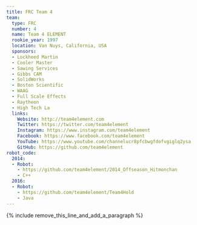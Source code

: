 ```yaml
---
title: FRC Team 4
team:
  type: FRC
  number: 4
  name: Team 4 ELEMENT
  rookie_year: 1997
  location: Van Nuys, California, USA
  sponsors:
  - Lockheed Martin
  - Cooler Master
  - Sawing Services
  - Gibbs CAM
  - SolidWorks
  - Boston Scientific
  - WAAG
  - Full Scale Effects
  - Raytheon
  - High Tech La
  links:
    Website: http://team4element.com
    Twitter: https://twitter.com/team4element
    Instagram: https://www.instagram.com/team4element
    Facebook: https://www.facebook.com/team4element
    YouTube: https://www.youtube.com/channelucr8pfcbwgfdofvgiglq2ysa
    GitHub: https://github.com/team4element
robot_code:
  2014:
  - Robot:
    - https://github.com/team4element/2014_Offseason_Hitmonchan
    - C++
  2016:
  - Robot:
    - https://github.com/team4element/Team4Hold
    - Java
---
```


{% include remove_this_line_and_add_a_paragraph %}